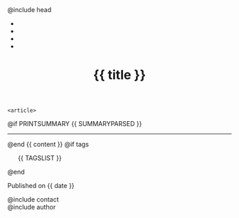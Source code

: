 ---
---
<!DOCTYPE html>
<html>
<head>
@include head
<title>{{ title }} - {{ SITE_NAME }}</title>
</head>
<body>
<main class="container">
	<header>
	<nav>
		<ul class="nav nav-pills pull-right">
			<li class="active"><a href="index.html" title="Home"><i class="fa fa-home fa-2x"></i></a></li>
			<li><a href="{{ POST_PREV }}" title="Newer"><i class="fa fa-long-arrow-left fa-2x"></i></a></li>
			<li><a href="{{ POST_NEXT }}" title="Older"><i class="fa fa-long-arrow-right fa-2x"></i></a></li>
			<li><a href="#author"i title="About"><i class="fa fa-heartbeat fa-2x"></i></a></li>
		</ul>
	</nav>
	<h1>{{ title }}</h1>
	</header>

	<article>
@if PRINTSUMMARY
		{{ SUMMARYPARSED }}
		<hr class="summary" />
@end
		{{ content }}
	</article>
@if tags
	<aside>
	<ul class="cats">
		{{ TAGSLIST }}
	</ul>
	</aside>
@end
	<footer id="author" class="row">
		<section class="col-md-5">
			<p class="post-date">Published on <time>{{ date }}</time></p>
		</section>
		<section class="col-md-2">
@include contact
		</section>
		<section class="col-md-5">
@include author
		</section>
	</footer>
</main>
</body>
</html>
